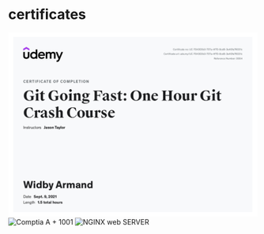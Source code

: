 # certificates


![git udemy](/UC-704303b3-737a-4f70-8cd8-3e40fa76031c.jpeg)
![Comptia A + 1001](https://udemy-certificate.s3.amazonaws.com/image/UC-9893c293-5eaf-4ddd-a77b-9451725408ea.jpg)
![NGINX web SERVER](https://udemy-certificate.s3.amazonaws.com/image/UC-3f783138-683e-4107-a467-7f52172a8f26.jpg)
